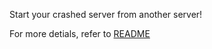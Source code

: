 Start your crashed server from another server!

For more detials, refer to [README](https://github.com/Crystal0404/RestartServer/blob/main/README.md)